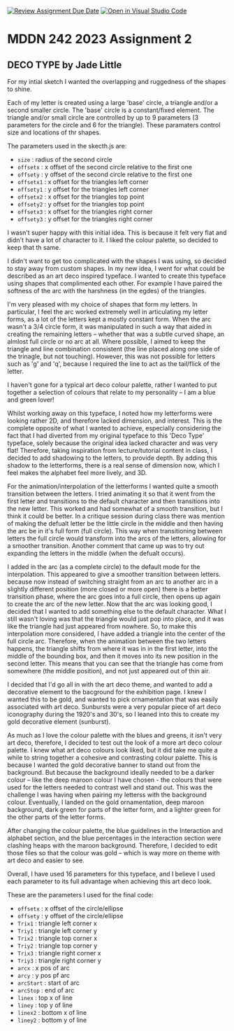 [![Review Assignment Due Date](https://classroom.github.com/assets/deadline-readme-button-24ddc0f5d75046c5622901739e7c5dd533143b0c8e959d652212380cedb1ea36.svg)](https://classroom.github.com/a/ihfjUrzT)
[![Open in Visual Studio Code](https://classroom.github.com/assets/open-in-vscode-718a45dd9cf7e7f842a935f5ebbe5719a5e09af4491e668f4dbf3b35d5cca122.svg)](https://classroom.github.com/online_ide?assignment_repo_id=11529901&assignment_repo_type=AssignmentRepo)
# MDDN 242 2023 Assignment 2
## DECO TYPE by Jade Little

 
For my intial sketch I wanted the overlapping and ruggedness of the shapes to shine. 

Each of my letter is created using a large 'base' circle, a triangle and/or a second smaller circle. The 'base' circle is a constant/fixed element. The triangle and/or small circle are controlled by up to 9 parameters (3 parameters for the circle and 6 for the triangle). These paramaters control size and locations of thr shapes.

The parameters used in the skecth.js are:
* `size` : radius of the second circle
 * `offsetx` : x offset of the second circle relative to the first one
  * `offsety` : y offset of the second circle relative to the first one
  * `offsetx1` : x offset for the triangles left corner
  * `offsety1` : y offset for the triangles left corner
   * `offsetx2` : x offset for the triangles top point
  * `offsety2` : y offset for the triangles top point
   * `offsetx3` : x offset for the triangles right corner
  * `offsety3` : y offset for the triangles right corner

  I wasn't super happy with this initial idea. This is because it felt very flat and didn't have a lot of character to it. I liked the colour palette, so decided to keep that th same. 

  I didn't want to get too complicated with the shapes I was using, so decided to stay away from custom shapes. In my new idea, I went for what could be described as an art deco inspired typeface. I wanted to create this typeface using shapes that complimented each other. For example I have paired the softness of the arc with the harshness (in the egdes) of the triangles. 

  I'm very pleased with my choice of shapes that form my letters. In particular, I feel the arc worked extremely well in articulating my letter forms, as a lot of the letters kept a mostly constant form. When the arc wasn't a 3/4 circle form, it was manipulated in such a way that aided in creating the remaining letters – whether that was a subtle curved shape, an almlost full circle or no arc at all. Where possible, I aimed to keep the triangle and line combination consistent (the line placed along one side of the trinagle, but not touching). However, this was not possible for letters such as 'g' and 'q', because I required the line to act as the tail/flick of the letter. 

  I haven't gone for a typical art deco colour palette, rather I wanted to put together a selection of colours that relate to my personality – I am a blue and green lover! 

  Whilst working away on this typeface, I noted how my letterforms were looking rather 2D, and therefore lacked dimension, and interest. This is the complete opposite of what I wanted to achieve, especially considering the fact that I had diverted from my original typeface to this 'Deco Type' typeface, solely because the original idea lacked character and was very flat! Therefore, taking inspiration from lecture/tutorial content in class, I decided to add shadowing to the letters, to provide depth. By adding this shadow to the letterforms, there is a real sense of dimension now, which I feel makes the alphabet feel more lively, and 3D. 

  For the animation/interpolation of the letterforms I wanted quite a smooth transition between the letters. I tried animating it so that it went from the first letter and transitions to the default character and then transitions into the new letter. This worked and had somewhat of a smooth transition, but I think it could be better. In a critique session during class there was mention of making the defualt letter be the little circle in the middle and then having the arc be in it's full form (full circle). This way when transitioning between letters the full circle would transform into the arcs of the letters, allowing for a smoother transition. Another comment that came up was to try out expanding the letters in the middle (when the defualt occurs). 

  I added in the arc (as a complete circle) to the default mode for the interpolation. This appeared to give a smoother transition between letters. because now instead of switching straight from an arc to another arc in a slightly different position (more closed or more open) there is a better transition phase, where the arc goes into a full circle, then opens up again to create the arc of the new letter. Now that the arc was looking good, I decided that I wanted to add something else to the default character. What I still wasn't loving was that the triangle would just pop into place, and it was like the triangle had just appeared from nowhere. So, to make this interpolation more considered, I have added a triangle into the center of the full circle arc. Therefore, when the animation between the two letters happens, the triangle shifts from where it was in in the first letter, into the middle of the bounding box, and then it moves into its new position in the second letter. This means that you can see that the triangle has come from somewhere (the middle position), and not just appeared out of thin air. 

  I decided that I'd go all in with the art deco theme, and wanted to add a decorative element to the bacground for the exhibition page. I knew I wanted this to be gold, and wanted to pick ornamentation that was easily associated with art deco. Sunbursts were a very popular piece of art deco iconography during the 1920's and 30's, so I leaned into this to create my gold decorative element (sunburst). 

  As much as I love the colour palette with the blues and greens, it isn't very art deco, therefore, I decided to test out the look of a more art deco colour palette. I knew what art deco colours look liked, but it did take me quite a while to string together a cohesive and contrasting colour palette. This is because I wanted the gold decorative banner to stand out from the background. But because the background ideally needed to be a darker colour – like the deep maroon colour I have chosen - the colours that were used for the letters needed to contrast well and stand out. This was the challenge I was having when pairing my letterss with the background colour. Eventually, I landed on the gold ornamentation, deep maroon background, dark green for parts of the letter form, and a lighter green for the other parts of the letter forms. 

  After changing the colour palette, the blue guidelines in the Interaction and alphabet section, and the blue percentages in the interaction section were clashing heaps with the maroon background. Therefore, I decided to edit those files so that the colour was gold – which is way more on theme with art deco and easier to see. 

  Overall, I have used 16 parameters for this typeface, and I believe I used each parameter to its full advantage when achieving this art deco look. 
  
  These are the parameters I used for the final code:
  * `offsetx` : x offset of the circle/ellipse
  * `offsety` : y offset of the circle/ellipse
  * `Trix1` : triangle left corner x
  * `Triy1` : triangle left corner y
  * `Trix2` : triangle top corner x
  * `Triy2` : triangle top corner y
  * `Trix3` : triangle right corner x
  * `Triy3` : triangle right corner y
  * `arcx`  : x pos of arc
  * `arcy` : y pos pf arc
  * `arcStart` : start of arc
  * `arcStop` : end of arc
  * `linex` : top x of line
  * `liney` : top y of line
  * `linex2` : bottom x of line
  * `liney2` : bottom y of line

